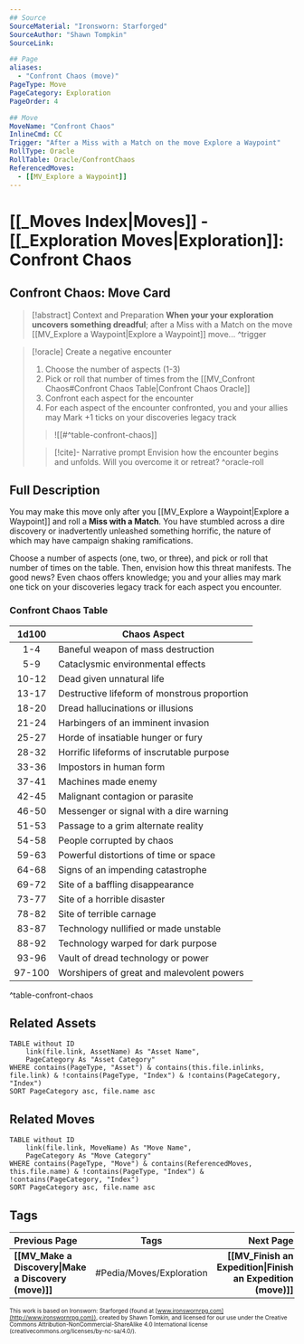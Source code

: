 ```yaml
---
## Source
SourceMaterial: "Ironsworn: Starforged"
SourceAuthor: "Shawn Tompkin"
SourceLink: 

## Page
aliases:
  - "Confront Chaos (move)"
PageType: Move
PageCategory: Exploration
PageOrder: 4

## Move
MoveName: "Confront Chaos"
InlineCmd: CC
Trigger: "After a Miss with a Match on the move Explore a Waypoint"
RollType: Oracle
RollTable: Oracle/ConfrontChaos
ReferencedMoves: 
  - [[MV_Explore a Waypoint]]
---
```

# [[_Moves Index|Moves]] - [[_Exploration Moves|Exploration]]: Confront Chaos

## Confront Chaos: Move Card
>[!abstract]  Context and Preparation
>**When your your exploration uncovers something dreadful**; after a Miss with a Match on the move [[MV_Explore a Waypoint|Explore a Waypoint]] move... ^trigger

> [!oracle] Create a negative encounter
> 1. Choose the number of aspects (1-3)
> 2. Pick or roll that number of times from the [[MV_Confront Chaos#Confront Chaos Table|Confront Chaos Oracle]]
> 3. Confront each aspect for the encounter
> 4. For each aspect of the encounter confronted, you and your allies may Mark +1 ticks on your discoveries legacy track
> > ![[#^table-confront-chaos]]
> 
> > [!cite]- Narrative prompt
> > Envision how the encounter begins and unfolds.  Will you overcome it or retreat? ^oracle-roll

## Full Description
You may make this move only after you [[MV_Explore a Waypoint|Explore a Waypoint]] and roll a **Miss with a Match**. You have stumbled across a dire discovery or inadvertently unleashed something horrific, the nature of which may have campaign shaking ramifications. 

Choose a number of aspects (one, two, or three), and pick or roll that number of times on the table. Then, envision how this threat manifests. The good news? Even chaos offers knowledge; you and your allies may mark one tick on your discoveries legacy track for each aspect you encounter.

### Confront Chaos Table

| 1d100 | Chaos Aspect |
| :---: | --- |
| 1-4 | Baneful weapon of mass destruction |
| 5-9 | Cataclysmic environmental effects |
| 10-12 | Dead given unnatural life |
| 13-17 | Destructive lifeform of monstrous proportion |
| 18-20 | Dread hallucinations or illusions |
| 21-24 | Harbingers of an imminent invasion |
| 25-27 | Horde of insatiable hunger or fury |
| 28-32 | Horrific lifeforms of inscrutable purpose |
| 33-36 | Impostors in human form |
| 37-41 | Machines made enemy |
| 42-45 | Malignant contagion or parasite |
| 46-50 | Messenger or signal with a dire warning |
| 51-53 | Passage to a grim alternate reality |
| 54-58 | People corrupted by chaos |
| 59-63 | Powerful distortions of time or space |
| 64-68 | Signs of an impending catastrophe |
| 69-72 | Site of a baffling disappearance |
| 73-77 | Site of a horrible disaster |
| 78-82 | Site of terrible carnage |
| 83-87 | Technology nullified or made unstable |
| 88-92 | Technology warped for dark purpose |
| 93-96 | Vault of dread technology or power |
| 97-100 | Worshipers of great and malevolent powers |
^table-confront-chaos

## Related Assets
```dataview
TABLE without ID
	link(file.link, AssetName) As "Asset Name",
	PageCategory As "Asset Category"
WHERE contains(PageType, "Asset") & contains(this.file.inlinks, file.link) & !contains(PageType, "Index") & !contains(PageCategory, "Index")
SORT PageCategory asc, file.name asc
```

## Related Moves
```dataview
TABLE without ID
	link(file.link, MoveName) As "Move Name",
	PageCategory As "Move Category"
WHERE contains(PageType, "Move") & contains(ReferencedMoves, this.file.name) & !contains(PageType, "Index") & !contains(PageCategory, "Index")
SORT PageCategory asc, file.name asc
```

## Tags
| Previous Page | Tags | Next Page |
|:--- |:---:| ---:|
| **[[MV_Make a Discovery\|Make a Discovery (move)]]** | #Pedia/Moves/Exploration | **[[MV_Finish an Expedition\|Finish an Expedition (move)]]** |

<font size=-2>This work is based on Ironsworn: Starforged (found at [www.ironswornrpg.com](http://www.ironswornrpg.com)), created by Shawn Tomkin, and licensed for our use under the Creative Commons Attribution-NonCommercial-ShareAlike 4.0 International license  (creativecommons.org/licenses/by-nc-sa/4.0/).</font>